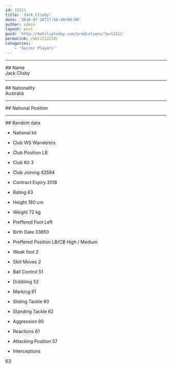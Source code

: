 ```yaml
---
id: 12211
title: 'Jack Clisby'
date: '2010-07-26T17:56:40+00:00'
author: admin
layout: post
guid: 'http://betsliptoday.com/predictions/?p=12211'
permalink: /mbt1112210/
categories:
    - 'Soccer Players'
---
```


- - - - - -

\## Name  
 Jack Clisby

- - - - - -

\## Nationality  
 Australia

- - - - - -

\## National Position

- - - - - -

\## Random data

- National kit
- Club
 WS Wanderers

- Club Position
 LB

- Club Kit
 3

- Club Joining
 42594

- Contract Expiry
 2018

- Rating
 63

- Height
 180 cm

- Weight
 72 kg

- Preffered Foot
 Left

- Birth Date
 33650

- Preffered Position
 LB/CB High / Medium

- Weak foot
 2

- Skill Moves
 2

- Ball Control
 51

- Dribbling
 52

- Marking
 61

- Sliding Tackle
 60

- Standing Tackle
 62

- Aggression
 90

- Reactions
 61

- Attacking Position
 57

- Interceptions

 63